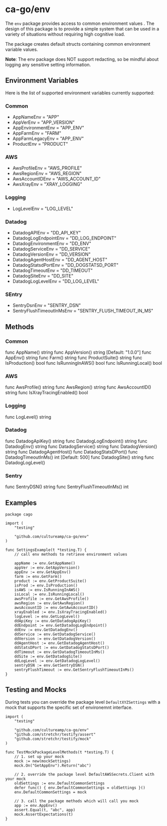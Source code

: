 # ca-go/env

The `env` package provides access to common environment values . The design of this package is to provide a simple system that can be used in a variety of situations without requiring high cognitive load.

The package creates default structs containing common environment variable values.


__Note__: The env package does NOT support redacting, so be mindful about logging any sensitive setting information.

## Environment Variables

Here is the list of supported environment variables currently supported:

### Common
- AppNameEnv        = "APP"
- AppVerEnv         = "APP_VERSION"
- AppEnvironmentEnv = "APP_ENV"
- AppFarmEnv        = "FARM"
- AppFarmLegacyEnv  = "APP_ENV"
- ProductEnv        = "PRODUCT"

### AWS
- AwsProfileEnv   = "AWS_PROFILE"
- AwsRegionEnv    = "AWS_REGION"
- AwsAccountIDEnv = "AWS_ACCOUNT_ID"
- AwsXrayEnv      = "XRAY_LOGGING"

### Logging
- LogLevelEnv = "LOG_LEVEL"

### Datadog
- DatadogAPIEnv         = "DD_API_KEY"
- DatadogLogEndpointEnv = "DD_LOG_ENDPOINT"
- DatadogEnvironmentEnv = "DD_ENV"
- DatadogServiceEnv     = "DD_SERVICE"
- DatadogVersionEnv     = "DD_VERSION"
- DatadogAgentHostEnv   = "DD_AGENT_HOST"
- DatadogStatsdPortEnv  = "DD_DOGSTATSD_PORT"
- DatadogTimeoutEnv     = "DD_TIMEOUT"
- DatadogSiteEnv        = "DD_SITE"
- DatadogLogLevelEnv    = "DD_LOG_LEVEL"

### SEntry
- SentryDsnEnv              = "SENTRY_DSN"
- SentryFlushTimeoutInMsEnv = "SENTRY_FLUSH_TIMEOUT_IN_MS"


## Methods

### Common
func AppName() string
func AppVersion() string [Default: "1.0.0"]
func AppEnv() string
func Farm() string
func ProductSuite() string
func IsProduction() bool
func IsRunningInAWS() bool
func IsRunningLocal() bool


### AWS
func AwsProfile() string
func AwsRegion() string
func AwsAccountID() string
func IsXrayTracingEnabled() bool

### Logging
func LogLevel() string

### Datadog
func DatadogApiKey() string
func DatadogLogEndpoint() string
func DatadogEnv() string
func DatadogService() string
func DatadogVersion() string
func DatadogAgentHost()
func DatadogStatsDPort()
func DatadogTimeoutInMs() int [Default: 500]
func DatadogSite() string
func DatadogLogLevel()

### Sentry
func SentryDSN() string
func SentryFlushTimeoutInMs() int

## Examples
```
package cago

import (
	"testing"

	"github.com/cultureamp/ca-go/env"
)

func SettingsExample(t *testing.T) {
	// call env methods to retrieve environment values

	appName := env.GetAppName()
	appVer := env.GetAppVersion()
	appEnv := env.GetAppEnv()
	farm := env.GetFarm()
	product := env.GetProductSuite()
	isProd := env.IsProduction()
	isAWS := env.IsRunningInAWS()
	isLocal := env.IsRunningLocal()
	awsProfile := env.GetAwsProfile()
	awsRegion := env.GetAwsRegion()
	awsAccountID := env.GetAwsAccountID()
	xrayEnabled := env.IsXrayTracingEnabled()
	logLevel := env.GetLogLevel()
	ddApiKey := env.GetDatadogApiKey()
	ddEndpoint := env.GetDatadogLogEndpoint()
	ddEnv := env.GetDatadogEnv()
	ddService := env.GetDatadogService()
	ddVersion := env.GetDatadogVersion()
	ddAgentHost := env.GetDatadogAgentHost()
	ddStatsDPort := env.GetDatadogStatsDPort()
	ddTimeout := env.GetDatadogTimeoutInMs()
	ddSite := env.GetDatadogSite()
	ddLogLevel := env.GetDatadogLogLevel()
	sentryDSN := env.GetSentryDSN()
	sentryFlushTimeout := env.GetSentryFlushTimeoutInMs()
}
```

## Testing and Mocks

During tests you can override the package level `DefaultXYZSettings` with a mock that supports the specific set of environemnt  interface.

```
import (
	"testing"

	"github.com/cultureamp/ca-go/env"
	"github.com/stretchr/testify/assert"
	"github.com/stretchr/testify/mock"
)

func TestMockPackageLevelMethods(t *testing.T) {
	// 1. set up your mock
	mock := new(mockSettings)
	mock.On("GetAppEnv").Return("abc")

	// 2. override the package level DefaultAWSSecrets.Client with your mock
	oldSettings := env.DefaultCommonSettings
	defer func() { env.DefaultCommonSettings = oldSettings }()
	env.DefaultCommonSettings = mock

	// 3. call the package methods which will call you mock
	app := env.AppEnv()
	assert.Equal(t, "abc", app)
	mock.AssertExpectations(t)
}
```